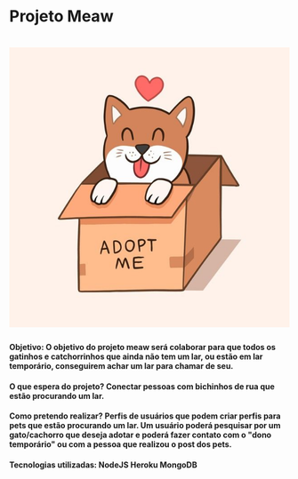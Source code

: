 <h1>Projeto Meaw<h1>

<img src="https://github.com/camila-marquesbr/Meaw-Projeto/blob/main/Meaw.jpg">

<h4>Objetivo: O objetivo do projeto meaw será colaborar para que todos os gatinhos e catchorrinhos que ainda não tem um lar, ou estão em lar temporário, conseguirem achar um lar para chamar de seu.<h4>

<h4>O que espera do projeto? 
Conectar pessoas com bichinhos de rua que estão procurando um lar.<h4>

<h4>Como pretendo realizar?
Perfis de usuários que podem criar perfis para pets que estão procurando um lar.
Um usuário poderá pesquisar por um gato/cachorro que deseja adotar e poderá fazer contato com o "dono temporário" ou com a pessoa que realizou o post dos pets.<h4>

<h4>Tecnologias utilizadas:
NodeJS
Heroku
MongoDB
<h4>
